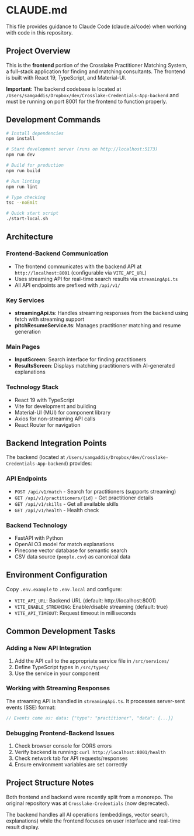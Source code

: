 # CLAUDE.md

This file provides guidance to Claude Code (claude.ai/code) when working with code in this repository.

## Project Overview

This is the **frontend** portion of the Crosslake Practitioner Matching System, a full-stack application for finding and matching consultants. The frontend is built with React 19, TypeScript, and Material-UI.

**Important**: The backend codebase is located at `/Users/samgaddis/Dropbox/dev/Crosslake-Credentials-App-backend` and must be running on port 8001 for the frontend to function properly.

## Development Commands

```bash
# Install dependencies
npm install

# Start development server (runs on http://localhost:5173)
npm run dev

# Build for production
npm run build

# Run linting
npm run lint

# Type checking
tsc --noEmit

# Quick start script
./start-local.sh
```

## Architecture

### Frontend-Backend Communication
- The frontend communicates with the backend API at `http://localhost:8001` (configurable via `VITE_API_URL`)
- Uses streaming API for real-time search results via `streamingApi.ts`
- All API endpoints are prefixed with `/api/v1/`

### Key Services
- **streamingApi.ts**: Handles streaming responses from the backend using fetch with streaming support
- **pitchResumeService.ts**: Manages practitioner matching and resume generation

### Main Pages
- **InputScreen**: Search interface for finding practitioners
- **ResultsScreen**: Displays matching practitioners with AI-generated explanations

### Technology Stack
- React 19 with TypeScript
- Vite for development and building
- Material-UI (MUI) for component library
- Axios for non-streaming API calls
- React Router for navigation

## Backend Integration Points

The backend (located at `/Users/samgaddis/Dropbox/dev/Crosslake-Credentials-App-backend`) provides:

### API Endpoints
- `POST /api/v1/match` - Search for practitioners (supports streaming)
- `GET /api/v1/practitioners/{id}` - Get practitioner details
- `GET /api/v1/skills` - Get all available skills
- `GET /api/v1/health` - Health check

### Backend Technology
- FastAPI with Python
- OpenAI O3 model for match explanations
- Pinecone vector database for semantic search
- CSV data source (`people.csv`) as canonical data

## Environment Configuration

Copy `.env.example` to `.env.local` and configure:
- `VITE_API_URL`: Backend URL (default: http://localhost:8001)
- `VITE_ENABLE_STREAMING`: Enable/disable streaming (default: true)
- `VITE_API_TIMEOUT`: Request timeout in milliseconds

## Common Development Tasks

### Adding a New API Integration
1. Add the API call to the appropriate service file in `/src/services/`
2. Define TypeScript types in `/src/types/`
3. Use the service in your component

### Working with Streaming Responses
The streaming API is handled in `streamingApi.ts`. It processes server-sent events (SSE) format:
```typescript
// Events come as: data: {"type": "practitioner", "data": {...}}
```

### Debugging Frontend-Backend Issues
1. Check browser console for CORS errors
2. Verify backend is running: `curl http://localhost:8001/health`
3. Check network tab for API requests/responses
4. Ensure environment variables are set correctly

## Project Structure Notes

Both frontend and backend were recently split from a monorepo. The original repository was at `Crosslake-Credentials` (now deprecated).

The backend handles all AI operations (embeddings, vector search, explanations) while the frontend focuses on user interface and real-time result display.